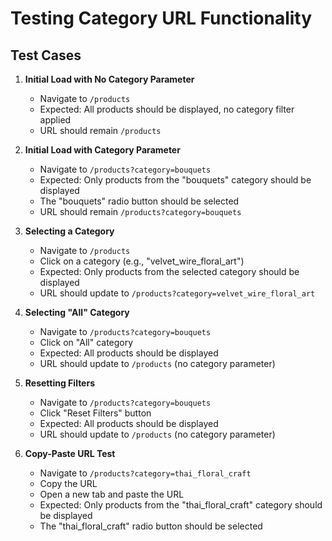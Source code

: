 # Testing Category URL Functionality

## Test Cases

1. **Initial Load with No Category Parameter**
   - Navigate to `/products`
   - Expected: All products should be displayed, no category filter applied
   - URL should remain `/products`

2. **Initial Load with Category Parameter**
   - Navigate to `/products?category=bouquets`
   - Expected: Only products from the "bouquets" category should be displayed
   - The "bouquets" radio button should be selected
   - URL should remain `/products?category=bouquets`

3. **Selecting a Category**
   - Navigate to `/products`
   - Click on a category (e.g., "velvet_wire_floral_art")
   - Expected: Only products from the selected category should be displayed
   - URL should update to `/products?category=velvet_wire_floral_art`

4. **Selecting "All" Category**
   - Navigate to `/products?category=bouquets`
   - Click on "All" category
   - Expected: All products should be displayed
   - URL should update to `/products` (no category parameter)

5. **Resetting Filters**
   - Navigate to `/products?category=bouquets`
   - Click "Reset Filters" button
   - Expected: All products should be displayed
   - URL should update to `/products` (no category parameter)

6. **Copy-Paste URL Test**
   - Navigate to `/products?category=thai_floral_craft`
   - Copy the URL
   - Open a new tab and paste the URL
   - Expected: Only products from the "thai_floral_craft" category should be displayed
   - The "thai_floral_craft" radio button should be selected
